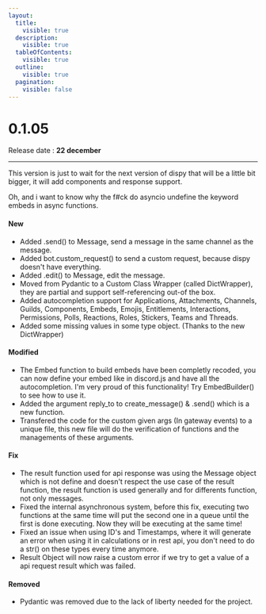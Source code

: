 ```yaml
---
layout:
  title:
    visible: true
  description:
    visible: true
  tableOfContents:
    visible: true
  outline:
    visible: true
  pagination:
    visible: false
---
```


# 0.1.05

Release date : **22 december**

***

This version is just to wait for the next version of dispy that will be a little bit bigger, it will add components and response support.

Oh, and i want to know why the f#ck do asyncio undefine the keyword embeds in async functions.

#### New

* Added .send() to Message, send a message in the same channel as the message.
* Added bot.custom\_request() to send a custom request, because dispy doesn't have everything.
* Added .edit() to Message, edit the message.
* Moved from Pydantic to a Custom Class Wrapper (called DictWrapper), they are partial and support self-referencing out-of the box.
* Added autocompletion support for Applications, Attachments, Channels, Guilds, Components, Embeds, Emojis, Entitlements, Interactions, Permissions, Polls, Reactions, Roles, Stickers, Teams and Threads.
* Added some missing values in some type object. (Thanks to the new DictWrapper)

#### Modified

* The Embed function to build embeds have been completly recoded, you can now define your embed like in discord.js and have all the autocompletion. I'm very proud of this functionality! Try EmbedBuilder() to see how to use it.
* Added the argument reply\_to to create\_message() & .send() which is a new function.
* Transfered the code for the custom given args (In gateway events) to a unique file, this new file will do the verification of functions and the managements of these arguments.

#### Fix

* The result function used for api response was using the Message object which is not define and doesn't respect the use case of the result function, the result function is used generally and for differents function, not only messages.
* Fixed the internal asynchronous system, before this fix, executing two functions at the same time will put the second one in a queue until the first is done executing. Now they will be executing at the same time!
* Fixed an issue when using ID's and Timestamps, where it will generate an error when using it in calculations or in rest api, you don't need to do a str() on these types every time anymore.
* Result Object will now raise a custom error if we try to get a value of a api request result which was failed.

#### Removed

* Pydantic was removed due to the lack of liberty needed for the project.
